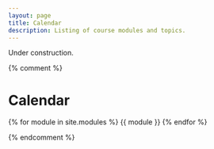 ```yaml
---
layout: page
title: Calendar
description: Listing of course modules and topics.
---
```


Under construction.

{% comment %}

# Calendar

{% for module in site.modules %}
{{ module }}
{% endfor %}

{% endcomment %}